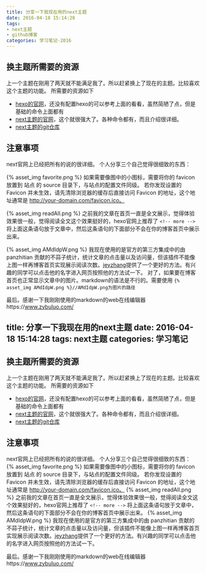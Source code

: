```yaml
---
title: 分享一下我现在用的next主题
date: 2016-04-18 15:14:28
tags: 
- next主题
- github博客
categories: 学习笔记-2016
---
```


## 换主题所需要的资源
上一个主题在刚用了两天就不能满足我了。所以赶紧换上了现在的主题。比较喜欢这个主题的功能。
所需要的资源如下
 - [hexo的官网][1]，还没有配置hexo的可以参考上面的看看，虽然简陋了点，但是基础的命令上面都有
 - [next主题的官网][2]，这个就很强大了。各种命令都有，而且介绍很详细。
 - [next主题的git仓库][3]
<!-- more -->

## 注意事项
next官网上已经把所有的说的很详细。
个人分享三个自己觉得很细致的东西：

{% asset_img favorite.png %}
如果需要像图中的小图标，需要将你的 favicon 放置到 站点 的 source 目录下，与站点的配置文件同级。 若你发现设置的 Favicon 并未生效，请先清除浏览器的缓存后直接访问 Favicon 的地址，这个地址通常是 http://your-domain.com/favicon.ico。

{% asset_img readAll.png %}
之前我的文章在首页一直是全文展示，觉得体验效果很一般，觉得阅读全文这个效果挺好的，hexo官网上推荐了
`<!-- more -->`
将上面这条语句放于文章中，然后这条语句的下面部分不会在你的博客首页中展示出来。

{% asset_img AMdIdpW.png %}
我现在使用的是官方的第三方集成中的由 panzhitian 贡献的不蒜子统计，统计文章的点击量以及访问量，但该插件不能像上图一样再博客首页实现展示阅读次数。[jeyzhang][7]提供了一个更好的方法。有兴趣的同学可以点击他的名字进入网页按照他的方法试一下。
对了，如果要在博客首页也正常显示文章中的图片。markdown的语法是不行的。需要使用
`{% asset_img AMdIdpW.png %}//AMdIdpW.png为图片的路径`

最后。感谢一下我刚刚使用的markdown的web在线编辑器https://www.zybuluo.com/


  [1]: https://hexo.io/
  [2]: http://theme-next.iissnan.com/
  [3]: https://github.com/iissnan/hexo-theme-next
  [7]: http://www.jeyzhang.com/hexo-next-add-post-views.html---
title: 分享一下我现在用的next主题
date: 2016-04-18 15:14:28
tags: next主题
categories: 学习笔记
---

## 换主题所需要的资源
上一个主题在刚用了两天就不能满足我了。所以赶紧换上了现在的主题。比较喜欢这个主题的功能。
所需要的资源如下
 - [hexo的官网][1]，还没有配置hexo的可以参考上面的看看，虽然简陋了点，但是基础的命令上面都有
 - [next主题的官网][2]，这个就很强大了。各种命令都有，而且介绍很详细。
 - [next主题的git仓库][3]
<!-- more -->
## 注意事项
next官网上已经把所有的说的很详细。
个人分享三个自己觉得很细致的东西：
{% asset_img favorite.png %}
如果需要像图中的小图标，需要将你的 favicon 放置到 站点 的 source 目录下，与站点的配置文件同级。 若你发现设置的 Favicon 并未生效，请先清除浏览器的缓存后直接访问 Favicon 的地址，这个地址通常是 http://your-domain.com/favicon.ico。
{% asset_img readAll.png %}
之前我的文章在首页一直是全文展示，觉得体验效果很一般，觉得阅读全文这个效果挺好的，hexo官网上推荐了
`<!-- more -->`
将上面这条语句放于文章中，然后这条语句的下面部分不会在你的博客首页中展示出来。
{% asset_img AMdIdpW.png %}
我现在使用的是官方的第三方集成中的由 panzhitian 贡献的不蒜子统计，统计文章的点击量以及访问量，但该插件不能像上图一样再博客首页实现展示阅读次数。[jeyzhang][7]提供了一个更好的方法。有兴趣的同学可以点击他的名字进入网页按照他的方法试一下。

最后。感谢一下我刚刚使用的markdown的web在线编辑器https://www.zybuluo.com/


  [1]: https://hexo.io/
  [2]: http://theme-next.iissnan.com/
  [3]: https://github.com/iissnan/hexo-theme-next
  [7]: http://www.jeyzhang.com/hexo-next-add-post-views.html